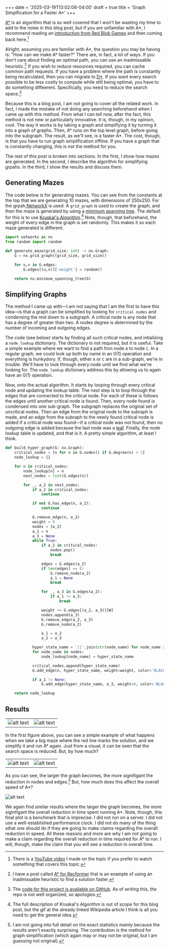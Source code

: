 +++
date = '2025-03-19T13:02:08-04:00'
draft = true
title = 'Graph Simplfication for a Faster A*'
+++

[A*](https://en.wikipedia.org/wiki/A*_search_algorithm) is an algorithm that is so well covered that I won't be wasting my time to add to the noise in this blog post, but if you are unfamiliar with A*, I recommend reading an [introduction from Red Blob Games](https://www.redblobgames.com/pathfinding/a-star/introduction.html) and then coming back here.[^0]

Alright, assuming you are familiar with A*, the question you may be having is: "How can we make A* faster?" There are, in fact, a lot of ways. If you don't care about finding an optimal path, you can use an inadmissable heuristic.[^1] If you wish to reduce resources required, you can cache common path requests. If you have a problem where the path is constantly being recalculated, then you can migrate to [D*](https://en.wikipedia.org/wiki/D*). If you want every search possible to be less costly to compute while still being optimal, you have to do something diffeerent. Specifically, you need to reduce the search space.[^2]

Because this is a blog post, I am not going to cover all the related work. In fact, I made the mistake of not doing any searching beforehand when I came up with this method. From what I can tell now, after the fact, this method is not new or particularly innovative. It is, though, in my opinion, cool. The way it works is by taking a graph and simplifying it by turning it into a graph of graphs. Then, A* runs on the top level graph, before going into the subgraph. The result, as we'll see, is a faster A*. The cost, though, is that you have to run graph simplification offline. If you have a graph that is constantly changing, this is not the method for you.

The rest of this post is broken into sections. In the first, I show how mazes are generated. In the second, I describe the algorithm for simplifying grpahs. In the third, I show the results and discuss them.

## Generating Mazes

The code below is for generating mazes. You can see from the constants at the top that we are generating 10 mazes, with dimensions of 250x250. For the grpah,[NetworkX](https://networkx.org/) is used. A `grid_graph` is used to create the graph, and then the maze is generated by using a [minimum spanning tree](https://en.wikipedia.org/wiki/Minimum_spanning_tree#:~:text=A%20minimum%20spanning%20tree%20). The default for this is to use [Kruskal's Algorithm](https://en.wikipedia.org/wiki/Kruskal%27s_algorithm).[^3] Note, though, that beforehand, the weight of every edge in the graph is set randomly. This makes it so each maze generated is different.

```python
import networkx as nx
from random import random

def generate_maze(grid_size: int) -> nx.Graph:
    G = nx.grid_graph((grid_size, grid_size))

    for u,v in G.edges:
        G.edges[(u,v)]['weight'] = random()

    return nx.minimum_spanning_tree(G)
```

## Simplifying Graphs

The method I came up with—I am not saying that I am the first to have this idea—is that a graph can be simplified by looking for `critical nodes` and condensing the rest down to a subgraph. A critical node is any node that has a degree of greater than two. A nodes degree is determined by the number of incoming and outgoing edges.

The code (see below) starts by finding all such critical nodes, and intializing a `node_lookup` dictionary. The dictionary is not required, but it is useful. Take a simple example where we want to find a path fron node `A` to node `C`. In a regular graph, we could look up both by name in an 0(1) operation and everything is hunkydory. If, though, either `A` or `C` are in a sub-graph, we're in trouble. We'll have to look through every node until we find what we're looking for. The `node_lookup` dictionary address this by allowing us to again have an 0(1) operation.

Now, onto the actual algorithm. It starts by looping through every critical node and updating the lookup table. The next step is to loop through the edges that are connected to the critical node. For each of these is follows the edges until another critical node is found. Then, every node found is condensed into one sub-graph. The subgraph replaces the original set of uncritical nodes. Then an edge from the original node to the subraph is made, and an edge from the subraph to the newly found critical node is added if a critical node was found—if a critical node was not found, then no outgoing edge is added because the last node was a [leaf](https://proofwiki.org/wiki/Definition:Tree_(Graph_Theory)/Leaf_Node). Finally, the node lookup table is updated, and that is it. A pretty simple algorithm, at least I think.

```python
def build_hyper_graph(G: nx.Graph):
    critical_nodes = [n for n in G.nodes() if G.degree(n) > 2]
    node_lookup = {}

    for n in critical_nodes:
        node_lookup[n] = n
        next_nodes = list(G.edges(n))

        for _, a_2 in next_nodes:
            if a_2 in critical_nodes:
                continue

            if not G.has_edge(n, a_2):
                continue

            G.remove_edge(n, a_2)
            weight = 0
            nodes = [a_2]
            a_1 = n
            a_3 = None
            while True:
                if a_2 in critical_nodes:
                    nodes.pop()
                    break

                edges = G.edges(a_2)
                if len(edges) == 0:
                    G.remove_node(a_2)
                    a_1 = None
                    break

                for _, a_3 in G.edges(a_2):
                    if a_1 != a_3:
                        break

                weight += G.edges[(a_2, a_3)][W]
                nodes.append(a_3)
                G.remove_edge(a_2, a_3)
                G.remove_node(a_2)

                a_1 = a_2
                a_2 = a_3

            hyper_state_name = '||'.join(str(node_name) for node_name in nodes)
            for node_name in nodes:
                node_lookup[node_name] = hyper_state_name

            critical_nodes.append(hyper_state_name)
            G.add_edge(n, hyper_state_name, weight=weight, color='BLACK')

            if a_1 != None:
                G.add_edge(hyper_state_name, a_3, weight=0, color='BLACK')

    return node_lookup
```

## Results

|  |  |
|--|--|
|![alt text](/images/hypergraph/maze.png "Original maze") | ![alt text](/images/hypergraph/simple_maze.png "Simplified maze") |

In the first figure above, you can see a simple example of what happens when we take a big maze where the red line marks the solution, and we simplify it and run A* again. Just from a visual, it can be seen that the search space is reduced. But, by how much?

|  |  |
|--|--|
|![alt text](/images/hypergraph/nodes.png "Reduction for nodes.") | ![alt text](/images/hypergraph/edges.png "Reduction for edges.") |

As you can see, the larger the graph becomes, the more signifigant the reduction in nodes and edges.[^4] But, how much does this affect the overall speed of A*?

![alt text](/images/hypergraph/G_HG.png "A* solution time.")

We again find similar results where the larger the graph becomes, the more siginfigant the overall reduction in time spent running A*. Note, though, this final plot is a benchmark that is imprecise. I did not run on a server. I did not use a well-established performance clock. I did not do many of the thing sthat one should do if they are going to make claims regarding the overall reduction in speed. All these reasons and more are why I am not going to make a claim regarding the overall reduction in time required for A* to run. I will, though, make the claim that you will see a reduction in overall time.

[^0]: There is a [YouTube video](https://www.youtube.com/watch?v=3fX2kzr_AbQ&t) I made on the topic if you prefer to watch something that covers this topic.
[^1]: I have a post called [A* for Recformer](./astar-for-recformer/) that is an example of using an inadmissable heuristic to find a solution faster.
[^2]: The [code for this project is available on GitHub](https://github.com/bi3mer/simplifying_graphs_for_pathfinding). As of writing this, the repo is not well organized, so apologies.
[^3]: The full description of Kruskal's Algorithm is out of scope for this blog post, but the gif at the already linked Wikipedia article I think is all you need to get the general idea.
[^4]: I am not going into full detail on the exact statistics mainly because the results aren't exactly surprising. The contribution is the method for graph simplification (which again may or may not be original, but I am guessing not original).